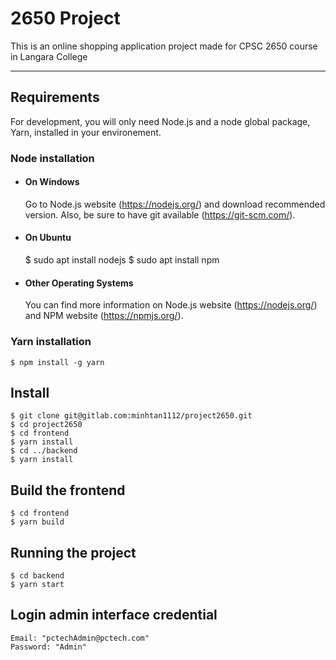 # 2650 Project
This is an online shopping application project made for CPSC 2650 course in Langara College

---
## Requirements

For development, you will only need Node.js and a node global package, Yarn, installed in your environement.

### Node installation

- #### On Windows

  Go to Node.js website (https://nodejs.org/) and download recommended version.
  Also, be sure to have git available (https://git-scm.com/).

- #### On Ubuntu

    $ sudo apt install nodejs
    $ sudo apt install npm

- #### Other Operating Systems
  You can find more information on Node.js website (https://nodejs.org/) and NPM website (https://npmjs.org/).

### Yarn installation

    $ npm install -g yarn


## Install

    $ git clone git@gitlab.com:minhtan1112/project2650.git
    $ cd project2650
    $ cd frontend
    $ yarn install
    $ cd ../backend
    $ yarn install

## Build the frontend
    
    $ cd frontend
    $ yarn build

## Running the project
    
    $ cd backend
    $ yarn start

## Login admin interface credential

    Email: "pctechAdmin@pctech.com"
    Password: "Admin"

 
